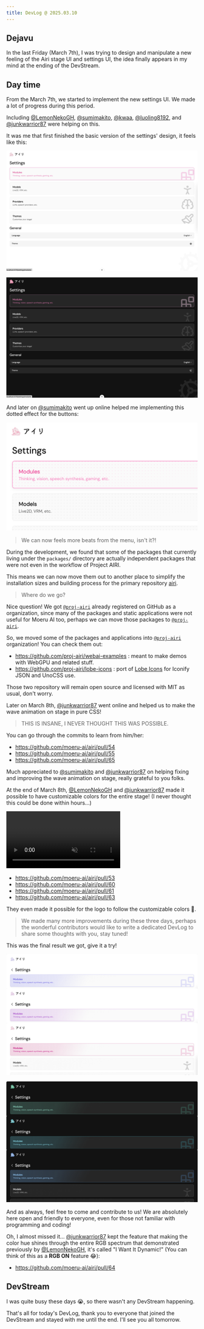 ```yaml
---
title: DevLog @ 2025.03.10
---
```


## Dejavu

In the last Friday (March 7th), I was trying to design and manipulate a new
feeling of the Airi stage UI and settings UI, the idea finally appears
in my mind at the ending of the DevStream.

## Day time

From the March 7th, we started to implement the new settings UI. We made a lot of
progress during this period.

Including [@LemonNekoGH](https://github.com/LemonNekoGH),
[@sumimakito](https://github.com/sumimakito),
[@kwaa](https://github.com/kwaa),
[@luoling8192](https://github.com/luoling8192), and
[@junkwarrior87](https://github.com/junkwarrior87) were helping on this.

It was me that first finished the basic version of the settings' design, it feels
like this:

![](../../../assets/images/blog/DevLog-2025.03.10/new-ui-v1.png)

![](../../../assets/images/blog/DevLog-2025.03.10/new-ui-v1-dark.png)

And later on [@sumimakito](https://github.com/sumimakito) went up online helped me
implementing this dotted effect for the buttons:

![](../../../assets/images/blog/DevLog-2025.03.10/new-ui-v2.png)

> We can now feels more beats from the menu, isn't it?!

During the development, we found that some of the packages that currently living
under the `packages/` directory are actually independent packages that were not
even in the workflow of Project AIRI.

This means we can now move them out to another place to simplify the installation
sizes and building process for the primary repository
[airi](https://github.com/moeru-ai/airi).

> Where do we go?

Nice question! We got [`@proj-airi`](https://github.com/proj-airi) already
registered on GitHub as a organization, since many of the packages and static
applications were not useful for Moeru AI too, perhaps we can move those
packages to [`@proj-airi`](https://github.com/proj-airi).

So, we moved some of the packages and applications into
[`@proj-airi`](https://github.com/proj-airi) organization! You can check them out:

- https://github.com/proj-airi/webai-examples : meant to make demos with WebGPU and
  related stuff.
- https://github.com/proj-airi/lobe-icons : port of
  [Lobe Icons](https://github.com/lobehub/lobe-icons) for Iconify JSON and UnoCSS use.

Those two repository will remain open source and licensed with MIT as usual, don't
worry.

Later on March 8th, [@junkwarrior87](https://github.com/junkwarrior87) went
online and helped us to make the wave animation on stage in pure CSS!

> THIS IS INSANE, I NEVER THOUGHT THIS WAS POSSIBLE.

You can go through the commits to learn from him/her:

- https://github.com/moeru-ai/airi/pull/54
- https://github.com/moeru-ai/airi/pull/55
- https://github.com/moeru-ai/airi/pull/65

Much appreciated to [@sumimakito](https://github.com/sumimakito) and
[@junkwarrior87](https://github.com/junkwarrior87) on helping fixing and improving the
wave animation on stage, really grateful to you folks.

At the end of March 8th, [@LemonNekoGH](https://github.com/LemonNekoGH) and
[@junkwarrior87](https://github.com/junkwarrior87) made it possible to have customizable
colors for the entire stage! (I never thought this could be done within hours...)

<video controls muted>
  <source src="../../static/blog/DevLog-2025.03.10/customizable-theme-colors.mp4">
</video>

- https://github.com/moeru-ai/airi/pull/53
- https://github.com/moeru-ai/airi/pull/60
- https://github.com/moeru-ai/airi/pull/61
- https://github.com/moeru-ai/airi/pull/63

They even made it possible for the logo to follow the customizable colors 🤯.

> We made many more improvements during these three days, perhaps the wonderful
> contributors would like to write a dedicated DevLog to share some thoughts with
> you, stay tuned!

This was the final result we got, give it a try!

![](../../../assets/images/blog/DevLog-2025.03.10/new-ui-v3.png)

![](../../../assets/images/blog/DevLog-2025.03.10/new-ui-v3-dark.png)

And as always, feel free to come and contribute to us! We are absolutely here open and
friendly to everyone, even for those not familiar with programming and coding!

Oh, I almost missed it... [@junkwarrior87](https://github.com/junkwarrior87)
kept the feature that making the color hue shines through the entire RGB spectrum
that demonstrated previously by [@LemonNekoGH](https://github.com/LemonNekoGH), it's
called "I Want It Dynamic!" (You can think of this as a **RGB ON** feature 😂):

- https://github.com/moeru-ai/airi/pull/64

## DevStream

I was quite busy these days 😭, so there wasn't any DevStream happening.

That's all for today's DevLog, thank you to everyone that joined the DevStream
and stayed with me until the end. I'll see you all tomorrow.
